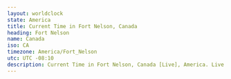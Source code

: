 ```yaml
---
layout: worldclock
state: America
title: Current Time in Fort Nelson, Canada
heading: Fort Nelson
name: Canada
iso: CA
timezone: America/Fort_Nelson
utc: UTC -08:10
description: Current Time in Fort Nelson, Canada [Live], America. Live update now time in Fort Nelson, timezone America/Fort_Nelson, UTC -08:10, Country ISO code & Current Local Time.
---
```



